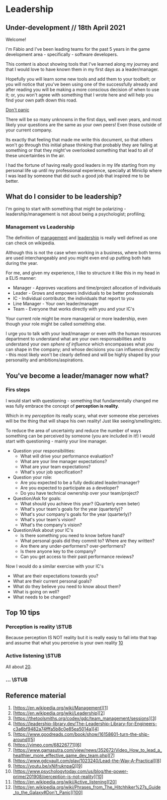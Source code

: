 # Leadership

## Under-development // 18th April 2021

Welcome!

I'm Fábio and I've been leading teams for the past 5 years in the game development area - specifically - software developers.

This content is about showing tools that I've learned along my journey and that I would love to have known them in my first days as a leader/manager.

Hopefully you will learn some new tools and add them to your toolbelt; or you will notice that you've been using one of the successfully already and after reading you will be making a more conscious decision of when to use it; or, you won't agree with something that I wrote here and will help you find your own path down this road.

[Don't panic][100]

There will be so many unknowns in the first days, well even years, and most likely your questions are the same as your own peers! Even those outside of your current company.

Its exactly that feeling that made me write this document, so that others won't go through this initial phase thinking that probably they are failing at something or that they might've overlooked something that lead to all of these uncertainties in the air. 

I had the fortune of having really good leaders in my life starting from my personal life up until my professional experience, specially at Miniclip where I was lead by someone that did such a good job that inspired me to be better.

## What do I consider to be leadership?

I'm going to start with something that might be polarizing - leadership/management is not about being a psychologist; profiling; 

### Management vs Leadership

The definition of [management][1] and [leadership][2] is really well defined as one can check on wikipedia.

Although this is not the case when working in a business, where both terms are used interchangeably and you might even end up putting both hats during the year.

For me, and given my experience, I like to structure it like this in my head in a ELI5 manner:

- Manager - Approves vacations and time/project allocation of individuals
- Leader - Grows and empowers individuals to be better professionals
- IC - Individual contributor, the individuals that report to you
- Line Manager - Your own leader/manager
- Team - Everyone that works directly with you and your IC's

Your current role might be more managerial or more leadership, even though your role might be called something else. 

I urge you to talk with your lead/manager or even with the human resources department to understand what are your own responsabilities and to understand your own _sphere of influence_ which encompasses what _you_ can shape in the company; and whose decisions you can influence directly - this most likely won't be clearly defined and will be highly shaped by your personality and ambitions/aspirations.

## You've become a leader/manager now what?

### Firs steps

I would start with questioning - something that fundamentally changed me was fully embrace the concept of **perception is reality**.

Which in my _perception_ its really scary, what ever someone else perceives will be the thing that will shape his own reality! Just like seeing/smelling/etc.

To reduce the area of uncertainty and reduce the number of ways something can be perceived by someone (you are included in it!) I would start with questioning - mainly your line manager.

- Question your responsibilities:
  - What will drive your performance evaluation?
  - What are your line manager expectations?
  - What are your team expectations?
  - What's your job specification?
- Question your role:
  - Are you expected to be a fully dedicated leader/manager?
  - Are you expected to participate as a developer?
  - Do you have technical ownership over your team/project?
- Question/Ask for goals:
  - What should you achieve this year? (Quarterly even beter)
  - What's your team's goals for the year (quarterly)?
  - What's your company's goals for the year (quarterly)?
  - What's your team's vision?
  - What's the company's vision?
- Question/Ask about your IC's
  - Is there something you need to know before hand?
  - What personal goals did they commit to? Where are they written?
  - Are there any under-performers? over-performers?
  - Is there anyone key to the company?
  - Can you get access to their past performance reviews?

Now I would do a similar exercise with your IC's

- What are their expectations towards you?
- What are their current personal goals?
- What do they believe you need to know about them?
- What is going on well? 
- What needs to be changed?

## Top 10 tips

### Perception is reality \\STUB

Because perception IS NOT reality but it is really easiy to fall into that trap and assume that what you perceive is your own reality [10]

### Active listening \\STUB

All about [20].

### ... \\STUB

## Reference material

1. [https://en.wikipedia.org/wiki/Management][1]
2. [https://en.wikipedia.org/wiki/Leadership][2]
3. [https://thetoolsmiths.org/codex/gdc/team_management/sessions][3]
4. [https://leadership-library.dev/The-Leadership-Library-for-Engineers-c3a6bf9482a74fffa5b8c0e85ea5014a][4]
5. [https://www.goodreads.com/book/show/16158601-turn-the-ship-around][5]
6. [https://vimeo.com/68226771][6]
7. [https://www.gamasutra.com/view/news/352672/Video_How_to_lead_a_healthier_more_effective_game_dev_team.php][7]
8. [https://www.gdcvault.com/play/1023240/Lead-the-Way-A-Practical][8]
9. [https://youtu.be/xNjfruknpaQ][9]
10. [https://www.psychologytoday.com/us/blog/the-power-prime/201908/perception-is-not-reality][10]
11. [https://en.wikipedia.org/wiki/Active_listening][20]
12. [https://en.wikipedia.org/wiki/Phrases_from_The_Hitchhiker%27s_Guide_to_the_Galaxy#Don't_Panic][100]

[1]: https://en.wikipedia.org/wiki/Management
[2]: https://en.wikipedia.org/wiki/Leadership
[3]: https://thetoolsmiths.org/codex/gdc/team_management/sessions
[4]: https://leadership-library.dev/The-Leadership-Library-for-Engineers-c3a6bf9482a74fffa5b8c0e85ea5014a
[5]: https://www.goodreads.com/book/show/16158601-turn-the-ship-around
[6]: https://vimeo.com/68226771
[7]: https://www.gamasutra.com/view/news/352672/Video_How_to_lead_a_healthier_more_effective_game_dev_team.php
[8]: https://www.gdcvault.com/play/1023240/Lead-the-Way-A-Practical
[9]: https://youtu.be/xNjfruknpaQ
[10]: https://www.psychologytoday.com/us/blog/the-power-prime/201908/perception-is-not-reality
[20]: https://en.wikipedia.org/wiki/Active_listening
[100]: https://en.wikipedia.org/wiki/Phrases_from_The_Hitchhiker%27s_Guide_to_the_Galaxy#Don't_Panic
